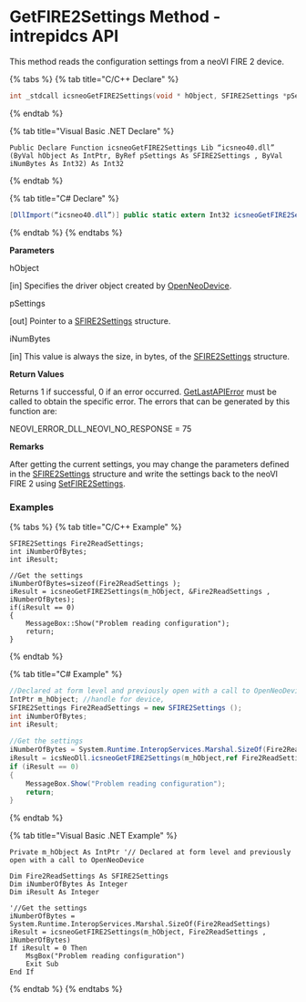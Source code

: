 # GetFIRE2Settings Method - intrepidcs API

This method reads the configuration settings from a neoVI FIRE 2 device.

{% tabs %}
{% tab title="C/C++ Declare" %}
```cpp
int _stdcall icsneoGetFIRE2Settings(void * hObject, SFIRE2Settings *pSettings, int iNumBytes);
```
{% endtab %}

{% tab title="Visual Basic .NET Declare" %}
```vbnet
Public Declare Function icsneoGetFIRE2Settings Lib “icsneo40.dll” (ByVal hObject As IntPtr, ByRef pSettings As SFIRE2Settings , ByVal iNumBytes As Int32) As Int32
```
{% endtab %}

{% tab title="C# Declare" %}
```csharp
[DllImport(“icsneo40.dll”)] public static extern Int32 icsneoGetFIRE2Settings(IntPtr hObject, ref SFIRE2Settings pSettings, Int32 iNumBytes);
```
{% endtab %}
{% endtabs %}

**Parameters**

hObject

\[in] Specifies the driver object created by [OpenNeoDevice](../../basic-functions-overview-intrepidcs-api/openneodevice-method-intrepidcs-api.md).

pSettings

\[out] Pointer to a [SFIRE2Settings](../../structures-types-and-defines-overview-intrepidcs-api/setting-structures-overview-intrepidcs-api/sfire2settings-structure.md) structure.

iNumBytes

\[in] This value is always the size, in bytes, of the [SFIRE2Settings](../../structures-types-and-defines-overview-intrepidcs-api/setting-structures-overview-intrepidcs-api/sfire2settings-structure.md) structure.

**Return Values**

Returns 1 if successful, 0 if an error occurred. [GetLastAPIError](../../error-functions-overview-intrepidcs-api/getlastapierror-method-intrepidcs-api.md) must be called to obtain the specific error. The errors that can be generated by this function are:

NEOVI\_ERROR\_DLL\_NEOVI\_NO\_RESPONSE = 75

**Remarks**

After getting the current settings, you may change the parameters defined in the [SFIRE2Settings](../../structures-types-and-defines-overview-intrepidcs-api/setting-structures-overview-intrepidcs-api/sfire2settings-structure.md) structure and write the settings back to the neoVI FIRE 2 using [SetFIRE2Settings](setfire2settings-method-intrepidcs-api.md).

### Examples

{% tabs %}
{% tab title="C/C++ Example" %}
```
SFIRE2Settings Fire2ReadSettings;
int iNumberOfBytes;
int iResult;

//Get the settings
iNumberOfBytes=sizeof(Fire2ReadSettings );
iResult = icsneoGetFIRE2Settings(m_hObject, &Fire2ReadSettings , iNumberOfBytes);
if(iResult == 0)
{
    MessageBox::Show("Problem reading configuration");
    return;
}
```
{% endtab %}

{% tab title="C# Example" %}
```csharp
//Declared at form level and previously open with a call to OpenNeoDevice
IntPtr m_hObject; //handle for device,
SFIRE2Settings Fire2ReadSettings = new SFIRE2Settings ();
int iNumberOfBytes;
int iResult;

//Get the settings
iNumberOfBytes = System.Runtime.InteropServices.Marshal.SizeOf(Fire2ReadSettings);
iResult = icsNeoDll.icsneoGetFIRE2Settings(m_hObject,ref Fire2ReadSettings , iNumberOfBytes);
if (iResult == 0)
{
    MessageBox.Show("Problem reading configuration");
    return;
}
```
{% endtab %}

{% tab title="Visual Basic .NET Example" %}
```vbnet
Private m_hObject As IntPtr '// Declared at form level and previously open with a call to OpenNeoDevice

Dim Fire2ReadSettings As SFIRE2Settings
Dim iNumberOfBytes As Integer
Dim iResult As Integer

'//Get the settings
iNumberOfBytes = System.Runtime.InteropServices.Marshal.SizeOf(Fire2ReadSettings)
iResult = icsneoGetFIRE2Settings(m_hObject, Fire2ReadSettings , iNumberOfBytes)
If iResult = 0 Then
    MsgBox("Problem reading configuration")
    Exit Sub
End If
```
{% endtab %}
{% endtabs %}
